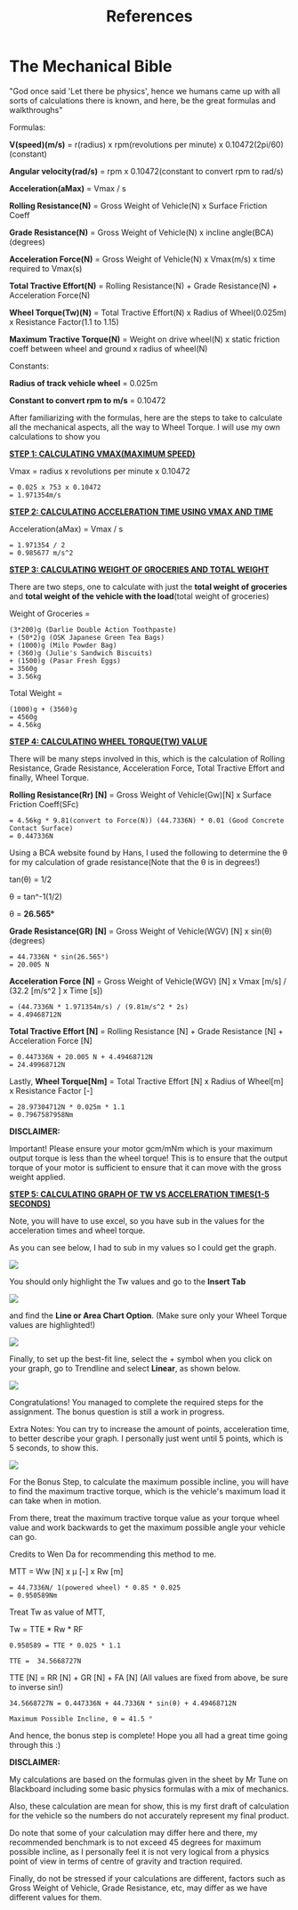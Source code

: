 ﻿---
layout: post
title: References 
---


# The Mechanical Bible
"God once said 'Let there be physics', hence we humans came up with all sorts of calculations there is known, and here, be the great formulas and walkthroughs"

Formulas:

**V(speed)(m/s)** = r(radius) x rpm(revolutions per minute) x 0.10472(2pi/60)(constant)

**Angular velocity(rad/s)** = rpm x 0.10472(constant to convert rpm to rad/s)

**Acceleration(aMax)** = Vmax / s

**Rolling Resistance(N)** = Gross Weight of Vehicle(N) x Surface Friction Coeff

**Grade Resistance(N)** = Gross Weight of Vehicle(N) x incline angle(BCA)(degrees)

**Acceleration Force(N)** = Gross Weight of Vehicle(N) x Vmax(m/s) x time required to Vmax(s)

**Total Tractive Effort(N)** = Rolling Resistance(N) + Grade Resistance(N) + Acceleration Force(N)

**Wheel Torque(Tw)(N)** = Total Tractive Effort(N) x Radius of Wheel(0.025m) x Resistance Factor(1.1 to 1.15)

**Maximum Tractive Torque(N)** = Weight on drive wheel(N) x static friction coeff between wheel and ground x radius of wheel(N)

Constants:

**Radius of track vehicle wheel** = 0.025m

**Constant to convert rpm to m/s** = 0.10472


After familiarizing with the formulas, here are the steps to take to calculate all the mechanical aspects, all the way to Wheel Torque. I will use my own calculations to show you

<u>**STEP 1: CALCULATING VMAX(MAXIMUM SPEED)**</u>

Vmax = radius x revolutions per minute x 0.10472
              
    = 0.025 x 753 x 0.10472
    = 1.971354m/s


<u>**STEP 2: CALCULATING ACCELERATION TIME USING VMAX AND TIME**</u>

Acceleration(aMax) = Vmax / s 
                                      
    = 1.971354 / 2
    = 0.985677 m/s^2

<u>**STEP 3: CALCULATING WEIGHT OF GROCERIES AND TOTAL WEIGHT**</u>

There are two steps, one to calculate with just the **total weight of groceries** and **total weight of the vehicle with the load**(total weight of groceries)

Weight of Groceries = 

    (3*200)g (Darlie Double Action Toothpaste)
    + (50*2)g (OSK Japanese Green Tea Bags)
    + (1000)g (Milo Powder Bag)
    + (360)g (Julie's Sandwich Biscuits)
    + (1500)g (Pasar Fresh Eggs)
    = 3560g 
    = 3.56kg  

Total Weight = 

    (1000)g + (3560)g 
    = 4560g 
    = 4.56kg



<u>**STEP 4: CALCULATING WHEEL TORQUE(TW) VALUE**</u>

There will be many steps involved in this, which is the calculation of Rolling Resistance, Grade Resistance, Acceleration Force, Total Tractive Effort and finally, Wheel Torque.

**Rolling Resistance(Rr) [N]** = Gross Weight of Vehicle(Gw)[N] x Surface Friction Coeff(SFc)
     
    = 4.56kg * 9.81(convert to Force(N)) (44.7336N) * 0.01 (Good Concrete Contact Surface)
    = 0.447336N

Using a BCA website found by Hans, I used the following to determine the θ for my calculation of grade resistance(Note that the θ is in degrees!)

tan(θ) = 1/2

θ = tan^-1(1/2)

θ = **26.565°**

**Grade Resistance(GR) [N]** = Gross Weight of Vehicle(WGV) [N] x sin(θ)(degrees)
   
    = 44.7336N * sin(26.565°)
    = 20.005 N 

**Acceleration Force [N]** = Gross Weight of Vehicle(WGV) [N] x Vmax [m/s] / (32.2 [m/s^2 ] x Time [s]) 
    
    = (44.7336N * 1.971354m/s) / (9.81m/s^2 * 2s)
    = 4.49468712N

**Total Tractive Effort [N]** = Rolling Resistance [N] + Grade Resistance [N] + Acceleration Force [N]
                  
    = 0.447336N + 20.005 N + 4.49468712N
    = 24.49968712N 

 Lastly, **Wheel Torque[Nm]** = Total Tractive Effort [N] x Radius of Wheel[m] x Resistance Factor [-] 
                    
    = 28.97304712N * 0.025m * 1.1
    = 0.7967587958Nm
    
**DISCLAIMER:** 

Important! Please ensure your motor gcm/mNm which is your maximum output torque is less than the wheel torque! This is to ensure that the output torque of your motor is sufficient to ensure that it can move with the gross weight applied.



<u>**STEP 5: CALCULATING GRAPH OF TW VS ACCELERATION TIMES(1-5 SECONDS)**</u>

Note, you will have to use excel, so you have sub in the values for the acceleration times and wheel torque.

As you can see below, I had to sub in my values so I could get the graph.

![](../images/excelmechanicalgraph.png)

You should only highlight the Tw values and go to the **Insert Tab** 






![](../images/excel1.png)


and find the **Line or Area Chart Option**. (Make sure only your Wheel Torque values are highlighted!)


![](../images/excel2.png)

Finally, to set up the best-fit line, select the + symbol when you click on your graph, go to Trendline and select **Linear**, as shown below.


![](../images/excel3.png)


Congratulations! You managed to complete the required steps for the assignment. The bonus question is still a work in progress.

Extra Notes: You can try to increase the amount of points, acceleration time, to better describe your graph. I personally just went until 5 points, which is 5 seconds, to show this.

![](../images/mechanicalgraph.png)


For the Bonus Step, to calculate the maximum possible incline, you will have to find the maximum tractive torque, which is the vehicle's maximum load it can take when in motion. 

From there, treat the maximum tractive torque value as your torque wheel value and work backwards to get the maximum possible angle your vehicle can go.

Credits to Wen Da for recommending this method to me.

MTT = Ww [N] x μ [-] x Rw [m]
         
    = 44.7336N/ 1(powered wheel) * 0.85 * 0.025
    = 0.950589Nm

Treat Tw as value of MTT,

Tw = TTE * Rw * RF
   
    0.950589 = TTE * 0.025 * 1.1
   
    TTE =  34.5668727N
    
TTE [N] = RR [N] + GR [N] + FA [N] (All values are fixed from above, be sure to inverse sin!)

    34.5668727N = 0.447336N + 44.7336N * sin(θ) + 4.49468712N
    
    Maximum Possible Incline, θ = 41.5 °


And hence, the bonus step is complete! Hope you all had a great time going through this :)


**DISCLAIMER:**

My calculations are based on the formulas given in the sheet by Mr Tune on Blackboard including some basic physics formulas with a mix of mechanics.

Also, these calculation are mean for show, this is my first draft of calculation for the vehicle so the numbers do not accurately represent my final product.

Do note that some of your calculation may differ here and there, my recommended benchmark is to not exceed 45 degrees for maximum possible incline, as I personally feel it is not very logical from a physics point of view in terms of centre of gravity and traction required. 

Finally, do not be stressed if your calculations are different, factors such as Gross Weight of Vehicle, Grade Resistance, etc, may differ as we have different values for them.





